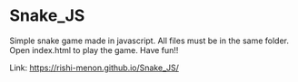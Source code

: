 # Snake_JS
Simple snake game made in javascript. 
All files must be in the same folder. Open index.html to play the game.
Have fun!!

Link: https://rishi-menon.github.io/Snake_JS/
